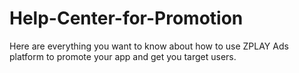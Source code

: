 # Help-Center-for-Promotion
Here are everything you want to know about how to use ZPLAY Ads platform to promote your app and get you target users.
